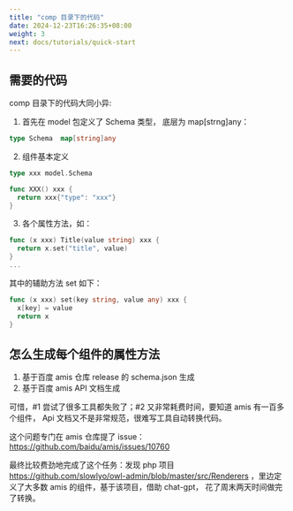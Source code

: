 ```yaml
---
title: "comp 目录下的代码"
date: 2024-12-23T16:26:35+08:00
weight: 3
next: docs/tutorials/quick-start
---
```


## 需要的代码

comp 目录下的代码大同小异:

1. 首先在 model 包定义了 Schema 类型， 底层为 map[strng]any：

```go
type Schema  map[string]any
```

2. 组件基本定义

```go
type xxx model.Schema

func XXX() xxx {
  return xxx{"type": "xxx"}
}
```

3. 各个属性方法，如：

```go
func (x xxx) Title(value string) xxx {
  return x.set("title", value)
}
...
```

其中的辅助方法 set 如下：

```go
func (x xxx) set(key string, value any) xxx {
  x[key] = value
  return x
}
```

## 怎么生成每个组件的属性方法

1. 基于百度 amis 仓库 release 的 schema.json 生成
2. 基于百度 amis API 文档生成

可惜，#1 尝试了很多工具都失败了；#2 又非常耗费时间，要知道 amis 有一百多个组件， Api 文档又不是非常规范，很难写工具自动转换代码。

这个问题专门在 amis 仓库提了 issue：https://github.com/baidu/amis/issues/10760

最终比较费劲地完成了这个任务：发现 php 项目 https://github.com/slowlyo/owl-admin/blob/master/src/Renderers ，里边定义了大多数 amis 的组件，基于该项目，借助 chat-gpt， 花了周末两天时间做完了转换。
